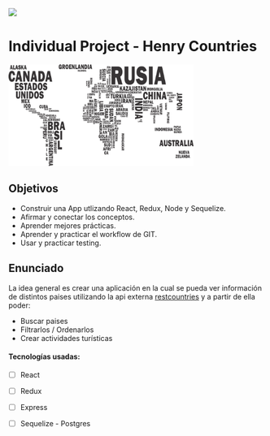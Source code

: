 <p align='left'>
    <img src='https://static.wixstatic.com/media/85087f_0d84cbeaeb824fca8f7ff18d7c9eaafd~mv2.png/v1/fill/w_160,h_30,al_c,q_85,usm_0.66_1.00_0.01/Logo_completo_Color_1PNG.webp' </img>
</p>

# Individual Project - Henry Countries

<p align="left">
  <img height="200" src="./countries.png" />
</p>

## Objetivos

- Construir una App utlizando React, Redux, Node y Sequelize.
- Afirmar y conectar los conceptos.
- Aprender mejores prácticas.
- Aprender y practicar el workflow de GIT.
- Usar y practicar testing.





## Enunciado

La idea general es crear una aplicación en la cual se pueda ver información de  distintos paises utilizando la api externa [restcountries](https://restcountries.eu/) y a partir de ella poder:

  - Buscar paises
  - Filtrarlos / Ordenarlos
  - Crear actividades turísticas




#### Tecnologías usadas:
- [ ] React
- [ ] Redux
- [ ] Express
- [ ] Sequelize - Postgres

